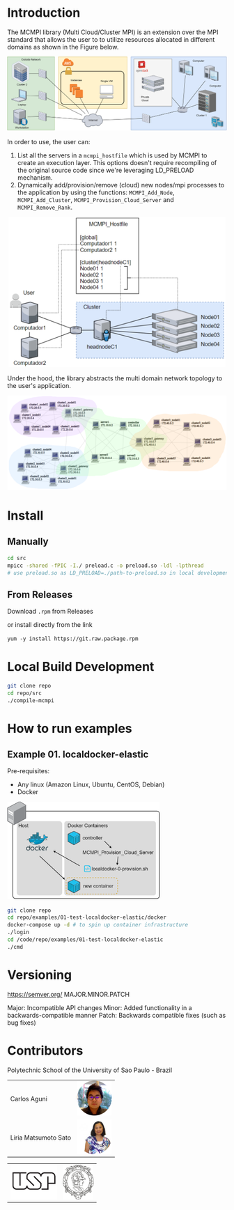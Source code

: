 
# Introduction

The MCMPI library (Multi Cloud/Cluster MPI) is an extension over the MPI standard that allows the user to to utilize resources allocated in different domains as shown in the Figure below.

![](./images/mcmpi-intro.png)

In order to use, the user can:

1. List all the servers in a `mcmpi_hostfile` which is used by MCMPI to create an execution layer. This options doesn't require recompiling of the original source code since we're leveraging LD_PRELOAD mechanism.
2. Dynamically add/provision/remove (cloud) new nodes/mpi processes to the application by using the functions: `MCMPI_Add_Node`, `MCMPI_Add_Cluster`, `MCMPI_Provision_Cloud_Server` and `MCMPI_Remove_Rank`.

<p align="center">
    <img src="./images/mcmpi-hostfile.png" width="500px">
</p>

Under the hood, the library abstracts the multi domain network topology to the user's application.

![](./images/topology-3cluster.png)

# Install

## Manually

```bash
cd src
mpicc -shared -fPIC -I./ preload.c -o preload.so -ldl -lpthread
# use preload.so as LD_PRELOAD=./path-to-preload.so in local development
```

## From Releases

Download `.rpm` from Releases

or install directly from the link

`yum -y install https://git.raw.package.rpm`

# Local Build Development

```bash
git clone repo
cd repo/src
./compile-mcmpi
```

# How to run examples

## Example 01. localdocker-elastic

Pre-requisites:
* Any linux (Amazon Linux, Ubuntu, CentOS, Debian)
* Docker

<img src="./images/localdocker-elastic.png" width="350px">

```bash
git clone repo
cd repo/examples/01-test-localdocker-elastic/docker
docker-compose up -d # to spin up container infrastructure
./login
cd /code/repo/examples/01-test-localdocker-elastic
./cmd
```

# Versioning

https://semver.org/ MAJOR.MINOR.PATCH

Major: Incompatible API changes
Minor: Added functionality in a backwards-compatible manner
Patch: Backwards compatible fixes (such as bug fixes)

# Contributors

Polytechnic School of the University of Sao Paulo - Brazil

<table>
    <tr>
        <td>
            Carlos Aguni
        </td>
        <td>
            <img src="./images/carlos.png" width="80" height="80">
        </td>
    </tr>
    <tr>
        <td>
            Liria Matsumoto Sato 
        </td>
        <td>
            <img src="./images/liria.png" width="80" height="80">
        </td>
    </tr>
</table>

<table>
    <tr>
        <td>
            <img src="./images/usp.png" height="80">
        </td>
        <td>
            <img src="./images/poli.jpg" height="80">
        </td>
    </tr>
</table>


